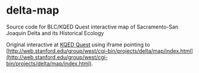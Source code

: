 delta-map
=========

Source code for BLC/KQED Quest interactive map of Sacramento-San Joaquin Delta and its Historical Ecology

Original interactive at  [KQED Quest](http://science.kqed.org/quest/delta-map/ "KQED Quest") using iframe pointing to [http://web.stanford.edu/group/west/cgi-bin/projects/delta/map/index.html](http://web.stanford.edu/group/west/cgi-bin/projects/delta/map/index.html).
